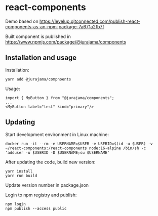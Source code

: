 # react-components

Demo based on
https://levelup.gitconnected.com/publish-react-components-as-an-npm-package-7a671a2fb7f

Built component is published in https://www.npmjs.com/package/@jurajama/components

## Installation and usage

Installation:
```
yarn add @jurajama/compnoents
```

Usage:
```
import { MyButton } from "@jurajama/components";
...
<MyButton label="test" kind="primary"/>
```

## Updating

Start development environment in Linux machine:
```
docker run -it --rm -e USERNAME=$USER -e USERID=$(id -u $USER) -v ~/react-components:/react-components node:16-alpine /bin/sh -c 'adduser -u $USERID -D $USERNAME;su $USERNAME'
```

After updating the code, build new version:
```
yarn install
yarn run build
```

Update version number in package.json

Login to npm registry and publish:
```
npm login
npm publish --access public
```

